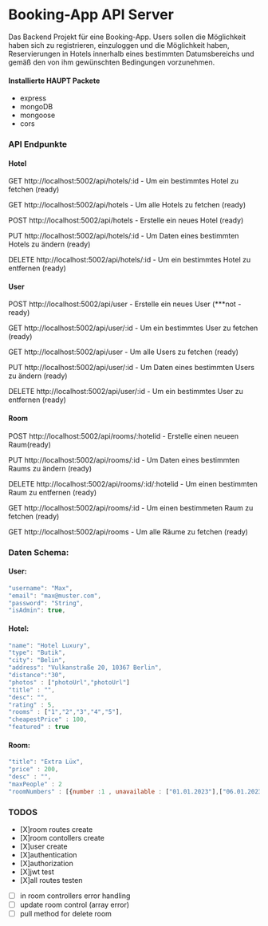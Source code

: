 # Booking-App API Server

Das Backend Projekt für eine Booking-App. Users sollen die Möglichkeit haben sich zu registrieren, einzuloggen und die Möglichkeit haben, Reservierungen in Hotels innerhalb eines bestimmten Datumsbereichs und gemäß den von ihm gewünschten Bedingungen vorzunehmen.

#### Installierte HAUPT Packete

- express
- mongoDB
- mongoose
- cors

### API Endpunkte

#### Hotel

GET http://localhost:5002/api/hotels/:id - Um ein bestimmtes Hotel zu fetchen (ready)

GET http://localhost:5002/api/hotels - Um alle Hotels zu fetchen (ready)

POST http://localhost:5002/api/hotels - Erstelle ein neues Hotel (ready)

PUT http://localhost:5002/api/hotels/:id - Um Daten eines bestimmten Hotels zu ändern (ready)

DELETE http://localhost:5002/api/hotels/:id - Um ein bestimmtes Hotel zu entfernen (ready)


#### User

POST http://localhost:5002/api/user - Erstelle ein neues User (\*\*\*not - ready)

GET http://localhost:5002/api/user/:id - Um ein bestimmtes User zu fetchen (ready)

GET http://localhost:5002/api/user - Um alle Users zu fetchen (ready)

PUT http://localhost:5002/api/user/:id - Um Daten eines bestimmten Users zu ändern (ready)

DELETE http://localhost:5002/api/user/:id - Um ein bestimmtes User zu entfernen (ready)


#### Room
POST http://localhost:5002/api/rooms/:hotelid - Erstelle einen neueen Raum(ready)

PUT http://localhost:5002/api/rooms/:id - Um Daten eines bestimmten Raums zu ändern (ready) 

DELETE http://localhost:5002/api/rooms/:id/:hotelid - Um einen bestimmten Raum zu entfernen (ready)

GET http://localhost:5002/api/rooms/:id - Um einen bestimmeten Raum zu fetchen (ready)

GET http://localhost:5002/api/rooms - Um alle Räume zu fetchen (ready)




### Daten Schema:

#### User:

```js
"username": "Max",
"email": "max@muster.com",
"password": "String",
"isAdmin": true,
```

#### Hotel:

```js
"name": "Hotel Luxury",
"type": "Butik",
"city": "Belin",
"address": "Vulkanstraße 20, 10367 Berlin",
"distance":"30",
"photos" : ["photoUrl","photoUrl"]
"title" : "",
"desc": "",
"rating" : 5,
"rooms" : ["1","2","3","4","5"],
"cheapestPrice" : 100,
"featured" : true
```

#### Room:

```js
"title": "Extra Lüx",
"price" : 200,
"desc" : "",
"maxPeople" : 2
"roomNumbers" : [{number :1 , unavailable : ["01.01.2023"],["06.01.2023"],["15.01.2023"]},{number :2 , unavailable : ["02.01.2023"],["03.01.2023"]}]
```

### TODOS
- [X]room routes create
- [X]room contollers create
- [X]user create
- [X]authentication
- [X]authorization
- [X]jwt test
- [X]all routes testen

- [ ] in room controllers error handling
- [ ] update room control (array error)
- [ ] pull method for delete room
